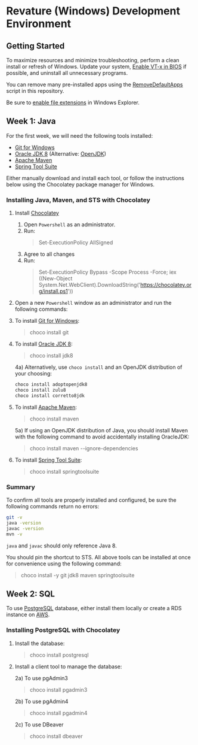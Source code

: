 # Revature (Windows) Development Environment
## Getting Started
To maximize resources and minimize troubleshooting, perform a clean install or refresh of Windows. Update your system, [Enable VT-x in BIOS](https://www.wikihow.tech/Enable-VT%E2%80%90x-in-BIOS) if possible, and uninstall all unnecessary programs. 

You can remove many pre-installed apps using the [RemoveDefaultApps](./RemoveDefaultApps.ps1) script in this repository.

Be sure to [enable file extensions](https://www.thewindowsclub.com/show-file-extensions-in-windows) in Windows Explorer.

## Week 1: Java
For the first week, we will need the following tools installed:
* [Git for Windows](https://git-scm.com)
* [Oracle JDK 8](https://www.oracle.com/technetwork/java/javase/downloads/jdk8-downloads-2133151.html) (Alternative: [OpenJDK](https://adoptopenjdk.net/))
* [Apache Maven](https://maven.apache.org/)
* [Spring Tool Suite](https://spring.io/tools3/sts/all) 

Either manually download and install each tool, or follow the instructions below using the Chocolatey package manager for Windows. 

### Installing Java, Maven, and STS with Chocolatey
1) Install [Chocolatey](https://chocolatey.org)
     1) Open `Powershell` as an administrator.
     2) Run:
         >Set-ExecutionPolicy AllSigned
     3) Agree to all changes
     4) Run:
         >Set-ExecutionPolicy Bypass -Scope Process -Force; iex ((New-Object System.Net.WebClient).DownloadString('https://chocolatey.org/install.ps1'))
2) Open a new `Powershell` window as an administrator and run the following commands:
3) To install [Git for Windows](https://git-scm.com):
    >choco install git
4) To install [Oracle JDK 8](https://www.oracle.com/technetwork/java/javase/downloads/jdk8-downloads-2133151.html):
    >choco install jdk8
    
    4a) Alternatively, use `choco install` and an OpenJDK distribution of your choosing:
    ```bash
    choco install adoptopenjdk8
    choco install zulu8
    choco install corretto8jdk
    ```
5) To install [Apache Maven](https://maven.apache.org/):
    >choco install maven

    5a) If using an OpenJDK distribution of Java, you should install Maven with the following command to avoid accidentally installing OracleJDK:
    >choco install maven --ignore-dependencies
6) To install [Spring Tool Suite](https://spring.io/tools3/sts/all):
    >choco install springtoolsuite

### Summary
To confirm all tools are properly installed and configured, be sure the following commands return no errors:
```bash
git -v
java -version
javac -version
mvn -v
```

`java` and `javac` should only reference Java 8.

You should pin the shortcut to STS. All above tools can be installed at once for convenience using the following command:
>choco install -y git jdk8 maven springtoolsuite

## Week 2: SQL
To use [PostgreSQL](https://www.postgresql.org/download/) database, either install them locally or create a RDS instance on [AWS](https://aws.amazon.com/).

### Installing PostgreSQL with Chocolatey
1) Install the database:
    >choco install postgresql
2) Install a client tool to manage the database:
    
    2a) To use pgAdmin3
    >choco install pgadmin3
    
    2b) To use pgAdmin4
    >choco install pgadmin4

    2c) To use DBeaver 
    >choco install dbeaver
